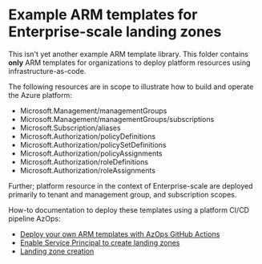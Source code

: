 # Example ARM templates for Enterprise-scale landing zones

This isn't yet another example ARM template library. This folder contains **only** ARM templates for organizations to deploy platform resources using infrastructure-as-code. 

The following resources are in scope to illustrate how to build and operate the Azure platform:

* Microsoft.Management/managementGroups
* Microsoft.Management/managementGroups/subscriptions
* Microsoft.Subscription/aliases
* Microsoft.Authorization/policyDefinitions
* Microsoft.Authorization/policySetDefinitions
* Microsoft.Authorization/policyAssignments
* Microsoft.Authorization/roleDefinitions
* Microsoft.Authorization/roleAssignments

Further; platform resource in the context of Enterprise-scale are deployed primarily to tenant and management group, and subscription scopes.

How-to documentation to deploy these templates using a platform CI/CD pipeline AzOps:  

- [Deploy your own ARM templates with AzOps GitHub Actions](https://github.com/azure/azops/wiki/deployments)
- [Enable Service Principal to create landing zones](https://github.com/Azure/Enterprise-Scale/wiki/Create-Landingzones#enable-service-principal-to-create-landing-zones)
- [Landing zone creation](./landing-zones)
